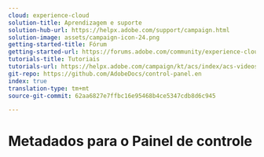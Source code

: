 ```yaml
---
cloud: experience-cloud
solution-title: Aprendizagem e suporte
solution-hub-url: https://helpx.adobe.com/support/campaign.html
solution-image: assets/campaign-icon-24.png
getting-started-title: Fórum
getting-started-url: https://forums.adobe.com/community/experience-cloud/marketing-cloud/campaign/standard
tutorials-title: Tutoriais
tutorials-url: https://helpx.adobe.com/campaign/kt/acs/index/acs-videos.html
git-repo: https://github.com/AdobeDocs/control-panel.en
index: true
translation-type: tm+mt
source-git-commit: 62aa6827e7ffbc16e95468b4ce5347cdb8d6c945

---
```



# Metadados para o Painel de controle
